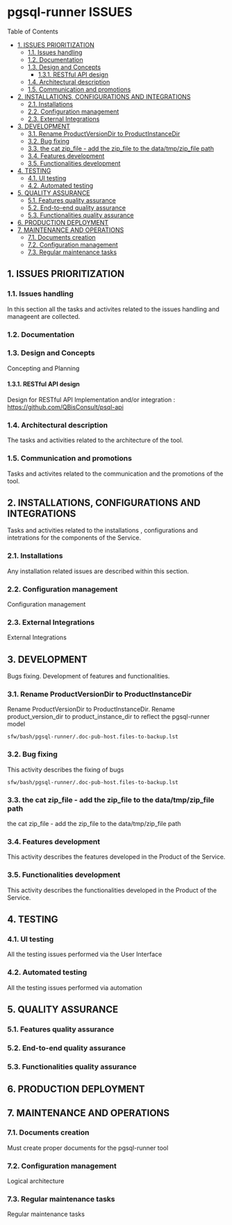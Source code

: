 #  pgsql-runner ISSUES


Table of Contents

  * [1. ISSUES PRIORITIZATION](#1-issues-prioritization)
    * [1.1. Issues handling](#11-issues-handling)
    * [1.2. Documentation ](#12-documentation-)
    * [1.3. Design and Concepts](#13-design-and-concepts)
      * [1.3.1. RESTful API design](#131-restful-api-design)
    * [1.4. Architectural description](#14-architectural-description)
    * [1.5. Communication and promotions](#15-communication-and-promotions)
  * [2. INSTALLATIONS, CONFIGURATIONS AND INTEGRATIONS](#2-installations,-configurations-and-integrations)
    * [2.1. Installations ](#21-installations-)
    * [2.2. Configuration management](#22-configuration-management)
    * [2.3. External Integrations](#23-external-integrations)
  * [3. DEVELOPMENT](#3-development)
    * [3.1. Rename ProductVersionDir to ProductInstanceDir](#31-rename-productversiondir-to-productinstancedir)
    * [3.2. Bug fixing](#32-bug-fixing)
    * [3.3. the cat zip_file - add the zip_file to the data/tmp/zip_file path](#33-the-cat-zip_file--add-the-zip_file-to-the-data/tmp/zip_file-path)
    * [3.4. Features development](#34-features-development)
    * [3.5. Functionalities development](#35-functionalities-development)
  * [4. TESTING](#4-testing)
    * [4.1. UI testing](#41-ui-testing)
    * [4.2. Automated testing](#42-automated-testing)
  * [5. QUALITY ASSURANCE](#5-quality-assurance)
    * [5.1. Features quality assurance](#51-features-quality-assurance)
    * [5.2. End-to-end quality assurance](#52-end-to-end-quality-assurance)
    * [5.3. Functionalities quality assurance](#53-functionalities-quality-assurance)
  * [6. PRODUCTION DEPLOYMENT](#6-production-deployment)
  * [7. MAINTENANCE AND OPERATIONS](#7-maintenance-and-operations)
    * [7.1. Documents creation](#71-documents-creation)
    * [7.2. Configuration management](#72-configuration-management)
    * [7.3. Regular maintenance tasks](#73-regular-maintenance-tasks)


     

## 1. ISSUES PRIORITIZATION


     

### 1.1. Issues handling
In this section all the tasks and activites related to the issues handling and manageent are collected. 

     

### 1.2. Documentation 


     

### 1.3. Design and Concepts
Concepting and Planning

     

#### 1.3.1. RESTful API design
Design for RESTful API Implementation and/or integration : 
https://github.com/QBisConsult/psql-api

    

### 1.4. Architectural description
The tasks and activities related to the architecture of the tool. 


     

### 1.5. Communication and promotions
Tasks and activites related to the communication and the promotions of the tool.

     

## 2. INSTALLATIONS, CONFIGURATIONS AND INTEGRATIONS
Tasks and activities related to the installations , configurations and intetrations for the components of the Service. 

     

### 2.1. Installations 
Any installation related issues are described within this section. 

     

### 2.2. Configuration management
Configuration management

     

### 2.3. External Integrations
External Integrations

     

## 3. DEVELOPMENT
Bugs fixing. Development of features and functionalities. 

     

### 3.1. Rename ProductVersionDir to ProductInstanceDir
Rename ProductVersionDir to ProductInstanceDir.
Rename product_version_dir to product_instance_dir
to reflect the pgsql-runner model

    sfw/bash/pgsql-runner/.doc-pub-host.files-to-backup.lst

### 3.2. Bug fixing
This activity describes the fixing of bugs

    sfw/bash/pgsql-runner/.doc-pub-host.files-to-backup.lst

### 3.3. the cat zip_file - add the zip_file to the data/tmp/zip_file path
the cat zip_file - add the zip_file to the data/tmp/zip_file path

    

### 3.4. Features development
This activity describes the features developed in the Product  of the Service. 

     

### 3.5. Functionalities development
This activity describes the functionalities developed in the Product  of the Service. 

     

## 4. TESTING


     

### 4.1. UI testing
All the testing issues performed via the User Interface

     

### 4.2. Automated testing
All the testing issues performed via automation

     

## 5. QUALITY ASSURANCE
 

     

### 5.1. Features quality assurance
 

     

### 5.2. End-to-end quality assurance
 

     

### 5.3. Functionalities quality assurance
 

     

## 6. PRODUCTION DEPLOYMENT


     

## 7. MAINTENANCE AND OPERATIONS


     

### 7.1. Documents creation
Must create proper documents for the pgsql-runner tool

     

### 7.2. Configuration management
Logical architecture

     

### 7.3. Regular maintenance tasks
Regular maintenance tasks

     

